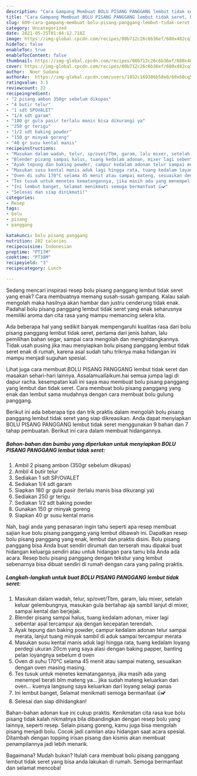 ```yaml
---
description: "Cara Gampang Membuat BOLU PISANG PANGGANG lembut tidak seret, Lezat Sekali"
title: "Cara Gampang Membuat BOLU PISANG PANGGANG lembut tidak seret, Lezat Sekali"
slug: 609-cara-gampang-membuat-bolu-pisang-panggang-lembut-tidak-seret-lezat-sekali
category: Uncategorized
date: 2021-05-25T01:04:12.718Z
image: https://img-global.cpcdn.com/recipes/00b712c26c6b36ef/680x482cq70/bolu-pisang-panggang-lembut-tidak-seret-foto-resep-utama.jpg
hideToc: false
enableToc: true
enableTocContent: false
thumbnail: https://img-global.cpcdn.com/recipes/00b712c26c6b36ef/680x482cq70/bolu-pisang-panggang-lembut-tidak-seret-foto-resep-utama.jpg
cover: https://img-global.cpcdn.com/recipes/00b712c26c6b36ef/680x482cq70/bolu-pisang-panggang-lembut-tidak-seret-foto-resep-utama.jpg
author:  Noer Sudana
authorAv:  https://img-global.cpcdn.com/users/1852c169386b58e0/60x60cq50/avatar.jpg
ratingvalue: 3.5
reviewcount: 22
recipeingredient:
- "2 pisang ambon 350gr sebelum dikupas"
- "4 butir telur"
- "1 sdt SPOVALET"
- "1/4 sdt garam"
- "180 gr gula pasir terlalu manis bisa dikurangi ya"
- "250 gr terigu"
- "1/2 sdt baking powder"
- "150 gr minyak goreng"
- "40 gr susu kental manis"
recipeinstructions:
- "Masukan dalam wadah, telur, sp/ovet/Tbm, garam, lalu mixer, setelah keluar gelembungnya, masukan gula bertahap aja sambil lanjut di mixer, sampai kental dan berjejak."
- "Blender pisang sampai halus, tuang kedalam adonan, mixer lagi sebentar asal tercampur aja dengan kecepatan terendah."
- "Ayak tepung dan baking powder, campur kedalam adonan telur sampai merata, lanjut tuang minyak sambil di aduk sampai tercampur merata"
- "Masukan susu kental manis aduk lagi hingga rata, tuang kedalam loyang perdegi ukuran 20cm yang saya alasi dengan baking papper, banting pelan loyangnya sebelum d oven"
- "Oven di suhu 170°C selama 45 menit atau sampai mateng, sesuaikan dengan oven masing masing."
- "Tes tusuk untuk menetes kematangannya, jika masih ada yang menempel berati blm mateng ya... jika sudah mateng keluarkan dari oven... kuenya langsung saya keluarkan dari loyang selagi panas"
- "Ini lembut banget, Selamat menikmati semoga bermanfaat 👍💕"
- "Selesai dan siap dinikmati!"
categories:
- Resep
tags:
- bolu
- pisang
- panggang

katakunci: bolu pisang panggang 
nutrition: 202 calories
recipecuisine: Indonesian
preptime: "PT17M"
cooktime: "PT38M"
recipeyield: "3"
recipecategory: Lunch

---
```



Sedang mencari inspirasi resep bolu pisang panggang lembut tidak seret yang enak? Cara membuatnya memang susah-susah gampang. Kalau salah mengolah maka hasilnya akan hambar dan justru cenderung tidak enak. Padahal bolu pisang panggang lembut tidak seret yang enak seharusnya memiliki aroma dan cita rasa yang mampu memancing selera kita.


Ada beberapa hal yang sedikit banyak mempengaruhi kualitas rasa dari bolu pisang panggang lembut tidak seret, pertama dari jenis bahan, lalu pemilihan bahan segar, sampai cara mengolah dan menghidangkannya. Tidak usah pusing jika mau menyiapkan bolu pisang panggang lembut tidak seret enak di rumah, karena asal sudah tahu triknya maka hidangan ini mampu menjadi suguhan spesial.

Lihat juga cara membuat BOLU PISANG PANGGANG lembut tidak seret dan masakan sehari-hari lainnya. Assalamuallaikum.hai semua jumpa lagi di dapur racha. kesempatan kali ini saya mau membuat bolu pisang panggang yang lembut dan tidak seret. Cara membuat bolu pisang panggang yang enak dan lembut sama mudahnya dengan cara membuat bolu gulung panggang.


Berikut ini ada beberapa tips dan trik praktis dalam mengolah bolu pisang panggang lembut tidak seret yang siap dikreasikan. Anda dapat menyiapkan BOLU PISANG PANGGANG lembut tidak seret menggunakan 9 bahan dan 7 tahap pembuatan. Berikut ini cara dalam membuat hidangannya.

<!--inarticleads1-->

##### Bahan-bahan dan bumbu yang diperlukan untuk menyiapkan BOLU PISANG PANGGANG lembut tidak seret:

1. Ambil 2 pisang ambon (350gr sebelum dikupas)
1. Ambil 4 butir telur
1. Sediakan 1 sdt SP/OVALET
1. Sediakan 1/4 sdt garam
1. Siapkan 180 gr gula pasir (terlalu manis bisa dikurangi ya)
1. Sediakan 250 gr terigu
1. Sediakan 1/2 sdt baking powder
1. Gunakan 150 gr minyak goreng
1. Siapkan 40 gr susu kental manis


Nah, bagi anda yang penasaran ingin tahu seperti apa resep membuat sajian kue bolu pisang panggang yang lembut dibawah ini. Dapatkan resep bolu pisang panggang yang enak, lembut dan praktis disini. Bolu pisang panggang bisa Anda buat sendiri dirumah dan terserah mau dipakai buat hidangan keluarga sendiri atau untuk hidangan para tamu bila Anda ada acara. Resep bolu pisang panggang dengan tekstur yang lembut sebenarnya bisa dibuat sendiri di rumah dengan cara yang paling praktis. 

<!--inarticleads2-->

##### Langkah-langkah untuk buat BOLU PISANG PANGGANG lembut tidak seret:

1. Masukan dalam wadah, telur, sp/ovet/Tbm, garam, lalu mixer, setelah keluar gelembungnya, masukan gula bertahap aja sambil lanjut di mixer, sampai kental dan berjejak.
1. Blender pisang sampai halus, tuang kedalam adonan, mixer lagi sebentar asal tercampur aja dengan kecepatan terendah.
1. Ayak tepung dan baking powder, campur kedalam adonan telur sampai merata, lanjut tuang minyak sambil di aduk sampai tercampur merata
1. Masukan susu kental manis aduk lagi hingga rata, tuang kedalam loyang perdegi ukuran 20cm yang saya alasi dengan baking papper, banting pelan loyangnya sebelum d oven
1. Oven di suhu 170°C selama 45 menit atau sampai mateng, sesuaikan dengan oven masing masing.
1. Tes tusuk untuk menetes kematangannya, jika masih ada yang menempel berati blm mateng ya... jika sudah mateng keluarkan dari oven... kuenya langsung saya keluarkan dari loyang selagi panas
1. Ini lembut banget, Selamat menikmati semoga bermanfaat 👍💕
1. Selesai dan siap dihidangkan!

Bahan-bahan adonan kue ini cukup praktis. Kenikmatan cita rasa kue bolu pisang tidak kalah nikmatnya bila dibandingkan dengan resep bolu yang lainnya, seperti resep. Selain pisang goreng, kamu juga bisa mengolah pisang menjadi bolu. Cocok jadi camilan atau hidangan saat acara spesial. Ditambah dengan topping irisan pisang dan kismis akan membuat penampilannya jadi lebih menarik. 

Bagaimana? Mudah bukan? Itulah cara membuat bolu pisang panggang lembut tidak seret yang bisa anda lakukan di rumah. Semoga bermanfaat dan selamat mencoba!
